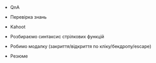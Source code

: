 - QnA
- Перевірка знань
- Kahoot
- Розбираємо синтаксис стрілкових функцій
- Робимо модалку (закриття/відкриття по кліку/бекдропу/escape)

- Резюме
